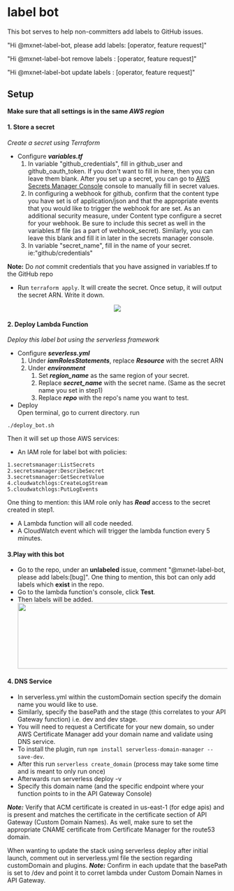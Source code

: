 # label bot
This bot serves to help non-committers add labels to GitHub issues.

"Hi @mxnet-label-bot, please add labels: [operator, feature request]"

"Hi @mxnet-label-bot remove labels : [operator, feature request]"

"Hi @mxnet-label-bot update labels : [operator, feature request]"

## Setup
**Make sure that all settings is in the same *AWS region***
#### 1. Store a secret
*Create a secret using Terraform*
* Configure ***variables.tf***
    1. In variable "github_credentials", fill in github_user and github_oauth_token. If you don't want to fill in here, then you can leave them blank.
       After you set up a secret, you can go to [AWS Secrets Manager Console](https://console.aws.amazon.com/secretsmanager) console to manually fill in secret values.
    2. In configuring a webhook for github, confirm that the content type you have set is of application/json and that the appropriate events that you would like to
       trigger the webhook for are set. As an additional security measure,  under Content type configure a secret for your webhook. 
       Be sure to include this secret as well in the variables.tf file (as a part of webhook_secret). Similarly, you can leave this blank and fill it in
       later in the secrets manager console. 
    3. In variable "secret_name", fill in the name of your secret. ie:"github/credentials"

**Note:** Do *not*  commit credentials that you have assigned in variables.tf to the GitHub repo

* Run `terraform apply`. It will create the secret. Once setup, it will output the secret ARN. Write it down. 
 <div align="center">
        <img src="https://s3-us-west-2.amazonaws.com/email-boy-images/Screen+Shot+2018-08-02+at+9.42.56+PM.png" ><br>
 </div>


#### 2. Deploy Lambda Function
*Deploy this label bot using the serverless framework*
* Configure ***severless.yml***
    1. Under ***iamRolesStatements***, replace ***Resource*** with the secret ARN 
    2. Under ***environment***
        1. Set ***region_name*** as the same region of your secret.
        2. Replace ***secret_name*** with the secret name. (Same as the secret name you set in step1)
        3. Replace ***repo*** with the repo's name you want to test.
* Deploy    
Open terminal, go to current directory. run 
```
./deploy_bot.sh
```
Then it will set up those AWS services:
* An IAM role for label bot with policies:
```
1.secretsmanager:ListSecrets 
2.secretsmanager:DescribeSecret
3.secretsmanager:GetSecretValue 
4.cloudwatchlogs:CreateLogStream
5.cloudwatchlogs:PutLogEvents
```
One thing to mention: this IAM role only has ***Read*** access to the secret created in step1.
* A Lambda function will all code needed.
* A CloudWatch event which will trigger the lambda function every 5 minutes.  

#### 3.Play with this bot
* Go to the repo, under an **unlabeled** issue, comment "@mxnet-label-bot, please add labels:[bug]". One thing to mention, this bot can only add labels which **exist** in the repo.
* Go to the lambda function's console, click **Test**. 
* Then labels will be added.
    <div align="center">
        <img src="https://s3-us-west-2.amazonaws.com/email-boy-images/Screen+Shot+2018-07-31+at+3.10.26+PM.png" width="600" height="150"><br>
    </div>

#### 4. DNS Service
* In serverless.yml within the customDomain section specify the domain name you would like to use.
* Similarly, specify the basePath and the stage (this correlates to your API Gateway function) i.e. dev and dev stage.
* You will need to request a Certificate for your new domain, so under AWS Certificate Manager add your domain name and validate using DNS service.
* To install the plugin, run ``npm install serverless-domain-manager --save-dev``.
* After this run ``serverless create_domain`` (process may take some time and is meant to only run once)
* Afterwards run serverless deploy -v
* Specify this domain name (and the specific endpoint where your function points to in the API Gateway Console)

***Note:*** Verify that ACM certificate is created in us-east-1 (for edge apis) and is present and matches the certificate in the certificate section of API Gateway (Custom Domain Names).
As well, make sure to set the appropriate CNAME certificate from Certificate Manager for the route53 domain.

When wanting to update the stack using serverless deploy after initial launch, comment out
in serverless.yml file the section regarding customDomain and plugins.
***Note:*** Confirm in each update that the basePath is set to /dev and point it to corret lambda under Custom Domain Names in API Gateway.
